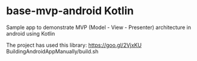 # base-mvp-android Kotlin
Sample app to demonstrate MVP (Model - View - Presenter) architecture in android using Kotlin

The project has used this library: https://goo.gl/2VjxKU
BuildingAndroidAppManually/build.sh

